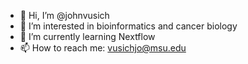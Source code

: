 - 👋 Hi, I’m @johnvusich
- 👀 I’m interested in bioinformatics and cancer biology
- 🌱 I’m currently learning Nextflow
- 📫 How to reach me: vusichjo@msu.edu

<!---
johnvusich/johnvusich is a ✨ special ✨ repository because its `README.md` (this file) appears on your GitHub profile.
You can click the Preview link to take a look at your changes.
--->
